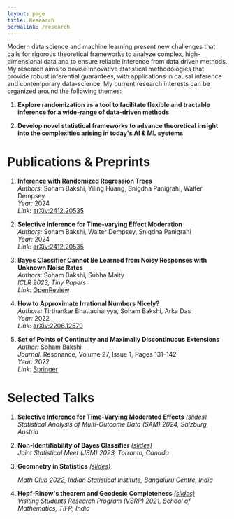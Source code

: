```yaml
---
layout: page
title: Research
permalink: /research
---
```


Modern data science and machine learning present new challenges that calls for rigorous theoretical frameworks to analyze complex, high-dimensional data and to ensure reliable inference from data driven methods. My research aims to devise innovative statistical methodologies that provide robust inferential guarantees, with applications in causal inference and contemporary data-science. My current research interests can be organized around the following themes: 

1. **Explore randomization as a tool to facilitate flexible and tractable inference for a wide-range of data-driven methods**

2. **Develop novel statistical frameworks to advance theoretical insight into the complexities arising in today's AI & ML systems**

# Publications & Preprints

1. **Inference with Randomized Regression Trees**  
   *Authors:* Soham Bakshi, Yiling Huang, Snigdha Panigrahi, Walter Dempsey  
   *Year:* 2024  
   *Link:* [arXiv:2412.20535](https://arxiv.org/abs/2412.20535)

2. **Selective Inference for Time-varying Effect Moderation**  
   *Authors:* Soham Bakshi, Walter Dempsey, Snigdha Panigrahi  
   *Year:* 2024  
   *Link:* [arXiv:2412.20535](https://arxiv.org/abs/2411.15908)

3. **Bayes Classifier Cannot Be Learned from Noisy Responses with Unknown Noise Rates**  
   *Authors:* Soham Bakshi, Subha Maity  
   *ICLR 2023, Tiny Papers*  
   *Link:* [OpenReview](https://openreview.net/forum?id=U4o5iSWSaD)

4. **How to Approximate Irrational Numbers Nicely?**  
   *Authors:* Tirthankar Bhattacharyya, Soham Bakshi, Arka Das  
   *Year:* 2022  
   *Link:* [arXiv:2206.12579](https://arxiv.org/abs/2206.12579)

5. **Set of Points of Continuity and Maximally Discontinuous Extensions**  
   *Author:* Soham Bakshi  
   *Journal:* Resonance, Volume 27, Issue 1, Pages 131–142  
   *Year:* 2022  
   *Link:* [Springer](https://doi.org/10.1007/s12045-022-1298-1)


# Selected Talks

1. **Selective Inference for Time-Varying Moderated Effects** [*(slides)*](/assets/file/SIMRTSlides.pdf)  
   *Statistical Analysis of Multi-Outcome Data (SAM) 2024, Salzburg, Austria*
   
2. **Non-Identifiability of Bayes Classifier** [*(slides)*](/assets/file/slides_jsm.pdf)  
   *Joint Statistical Meet (JSM) 2023, Torronto, Canada*

3. **Geomnetry in Statistics** [*(slides)*](/assets/file/slides_statgeo.pdf)

   *Math Club 2022, Indian Statistical Institute, Bangaluru Centre, India*
   
5. **Hopf-Rinow's theorem and Geodesic Completeness** [*(slides)*](/assets/file/VSRP.pdf)  
   *Visiting Students Research Program (VSRP) 2021, School of Mathematics, TIFR, India*
